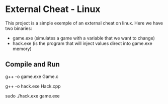 # External Cheat - Linux
This project is a simple exemple of an external cheat on linux. Here we have two binaries: 
- game.exe (simulates a game with a variable that we want to change)
- hack.exe (is the program that will inject values direct into game.exe memory)

## Compile and Run
g++ -o game.exe Game.c

g++ -o hack.exe Hack.cpp

sudo ./hack.exe game.exe
